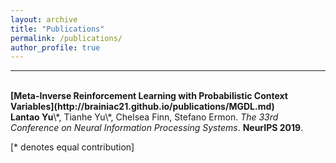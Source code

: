 ```yaml
---
layout: archive
title: "Publications"
permalink: /publications/
author_profile: true
---
```

---
<br>
<b>[Meta-Inverse Reinforcement Learning with Probabilistic Context Variables](http://brainiac21.github.io/publications/MGDL.md)</b> <br> 
<b>Lantao Yu</b>\*, Tianhe Yu\*, Chelsea Finn, Stefano Ermon.
<i>The 33rd Conference on Neural Information Processing Systems</i>. <b>NeurIPS 2019</b>.

[\* denotes equal contribution]

